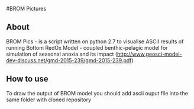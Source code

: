#BROM Pictures 
## About
BROM Pics - is a script written on python 2.7 to visualise ASCII results of running Bottom RedOx Model - coupled benthic-pelagic model for simulation of seasonal anoxia and its impact (http://www.geosci-model-dev-discuss.net/gmd-2015-239/gmd-2015-239.pdf) 

## How to use
To draw the output of BROM model you should add ascii ouput file into the same folder with cloned repository 

